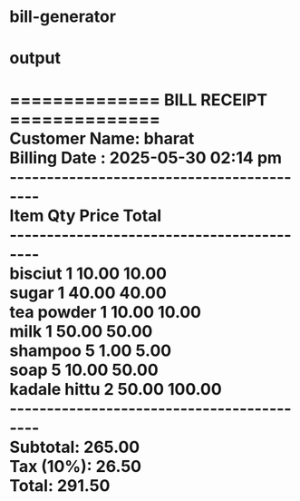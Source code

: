 # bill-generator


# output

============== BILL RECEIPT ==============   <br/>
Customer Name: bharat                        <br/>
Billing Date : 2025-05-30 02:14 pm           <br/>
------------------------------------------   <br/>
Item              Qty      Price      Total   <br/>
------------------------------------------    <br/>
bisciut             1      10.00      10.00  <br/>
sugar               1      40.00      40.00   <br/>
tea powder          1      10.00      10.00   <br/>
milk                1      50.00      50.00    <br/>
shampoo             5       1.00       5.00   <br/>
soap                5      10.00      50.00  <br/>
kadale hittu        2      50.00     100.00  <br/>
------------------------------------------    <br/>
Subtotal:                          265.00       <br/>
Tax (10%):                          26.50     <br/>
Total:                             291.50     <br/>
==========================================

